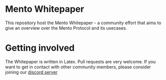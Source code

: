 # Mento Whitepaper
This repository host the Mento Whitepaper - a community effort that aims to give an overview over the Mento Protocol and its usecases.

# Getting involved
The Whitepaper is written in Latex. Pull requests are very welcome. If you want to get in contact with other community members, please consider joining our [discord server](https://discord.com/invite/Zszgng9NdF)
